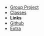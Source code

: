 - [Group Project](/First-post.md)
- [Classes](/Informatics.md)
- **Links**
- [Github](https://github.com/SlimTux/School)
- [Extra](https://gigachad.mataroa.blog) 


